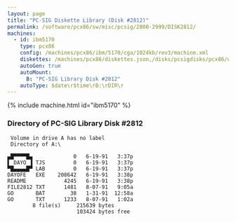 ```yaml
---
layout: page
title: "PC-SIG Diskette Library (Disk #2812)"
permalink: /software/pcx86/sw/misc/pcsig/2000-2999/DISK2812/
machines:
  - id: ibm5170
    type: pcx86
    config: /machines/pcx86/ibm/5170/cga/1024kb/rev3/machine.xml
    diskettes: /machines/pcx86/diskettes.json,/disks/pcsigdisks/pcx86/diskettes.json
    autoGen: true
    autoMount:
      B: "PC-SIG Library Disk #2812"
    autoType: $date\r$time\rB:\rDIR\r
---
```


{% include machine.html id="ibm5170" %}

### Directory of PC-SIG Library Disk #2812

     Volume in drive A has no label
     Directory of A:\

    ▄█▀▀▀▀█▄             0   6-19-91   3:37p
    ▌ DAYO ▐ TJS         0   6-19-91   3:37p
    ▀█▄▄▄▄█▀ LAB         0   6-19-91   3:37p
    DAYOFE   EXE    208642   6-19-91   3:38p
    README            4245   6-19-91   3:38p
    FILE2812 TXT      1481   8-07-91   9:05a
    GO       BAT        38   1-31-91  12:58a
    GO       TXT      1233   8-07-91   1:02a
            8 file(s)     215639 bytes
                          103424 bytes free
